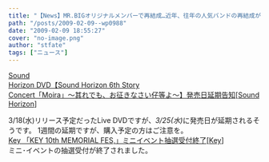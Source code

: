 ```yaml
---
title: "【News】MR.BIGオリジナルメンバーで再結成…近年、往年の人気バンドの再結成がホントに多いですねぇ"
path: "/posts/2009-02-09--wp0988"
date: "2009-02-09 18:55:27"
cover: "no-image.png"
author: "stfate"
tags: ["ニュース"]
---
```


<style type="text/css">
<!--
p {white-space: pre-wrap};
-->
</style>

<a class="topics" href="http://www.soundhorizon.com/information/index.html" target="_blank">Sound Horizon DVD【Sound Horizon 6th Story Concert「Moira」～其れでも、お征きなさい仔等よ～】発売日延期告知</a><span class="junre">[<a href="http://sound-horizon.net/" target="_blank">Sound Horizon</a>]</span>
<div class="news">3/18(水)リリース予定だったLive DVDですが、<em>3/25(水)</em>に発売日が延期されるそうです。
1週間の延期ですが、購入予定の方はご注意を。</div>
<a class="topics" href="http://key.visualarts.gr.jp/" target="_blank">Key 「KEY 10th MEMORIAL FES,」ミニイベント抽選受付終了</a><span class="junre">[<a href="http://key.visualarts.gr.jp/" target="_blank">Key</a>]</span>
<div class="news">ミニ･イベントの抽選受付が終了されました。</div>
